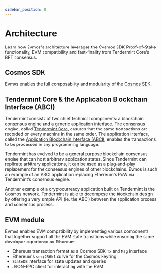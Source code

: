 ```yaml
---
sidebar_position: 0
---
```


# Architecture

Learn how Evmos's architecture leverages the Cosmos SDK Proof-of-Stake functionality, EVM compatibility and fast-finality from Tendermint Core's BFT consensus.

## Cosmos SDK

Evmos enables the full composability and modularity of the [Cosmos SDK](https://docs.cosmos.network/).

## Tendermint Core & the Application Blockchain Interface (ABCI)

Tendermint consists of two chief technical components: a blockchain consensus
engine and a generic application interface. The consensus engine, called
[Tendermint Core](https://docs.tendermint.com/), ensures that the same transactions are recorded on every machine
in the same order. The application interface, called the [Application Blockchain Interface (ABCI)](https://docs.tendermint.com/master/spec/abci/), enables the transactions to be processed in any programming
language.

Tendermint has evolved to be a general purpose blockchain consensus engine that
can host arbitrary application states. Since Tendermint can replicate arbitrary
applications, it can be used as a plug-and-play replacement for the consensus
engines of other blockchains. Evmos is such an example of an ABCI application
replacing Ethereum's PoW via Tendermint's consensus engine.

Another example of a cryptocurrency application built on Tendermint is the Cosmos
network. Tendermint is able to decompose the blockchain design by offering a very
simple API (ie. the ABCI) between the application process and consensus process.

## EVM module

Evmos enables EVM compatibility by implementing various components that together support all the EVM state transitions while ensuring the same developer experience as Ethereum:

- Ethereum transaction format as a Cosmos SDK `Tx` and `Msg` interface
- Ethereum's `secp256k1` curve for the Cosmos Keyring
- `StateDB` interface for state updates and queries
- JSON-RPC client for interacting with the EVM